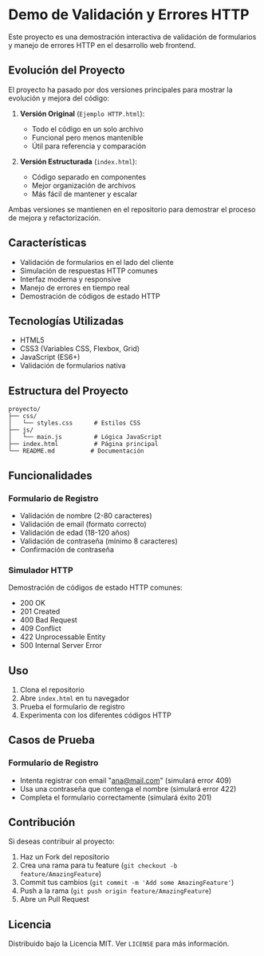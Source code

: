 # Demo de Validación y Errores HTTP

Este proyecto es una demostración interactiva de validación de formularios y manejo de errores HTTP en el desarrollo web frontend.

## Evolución del Proyecto

El proyecto ha pasado por dos versiones principales para mostrar la evolución y mejora del código:

1. **Versión Original** (`Ejemplo HTTP.html`):
   - Todo el código en un solo archivo
   - Funcional pero menos mantenible
   - Útil para referencia y comparación

2. **Versión Estructurada** (`index.html`):
   - Código separado en componentes
   - Mejor organización de archivos
   - Más fácil de mantener y escalar

Ambas versiones se mantienen en el repositorio para demostrar el proceso de mejora y refactorización.

## Características

- Validación de formularios en el lado del cliente
- Simulación de respuestas HTTP comunes
- Interfaz moderna y responsive
- Manejo de errores en tiempo real
- Demostración de códigos de estado HTTP

## Tecnologías Utilizadas

- HTML5
- CSS3 (Variables CSS, Flexbox, Grid)
- JavaScript (ES6+)
- Validación de formularios nativa

## Estructura del Proyecto

```
proyecto/
├── css/
│   └── styles.css      # Estilos CSS
├── js/
│   └── main.js         # Lógica JavaScript
├── index.html          # Página principal
└── README.md          # Documentación
```

## Funcionalidades

### Formulario de Registro
- Validación de nombre (2-80 caracteres)
- Validación de email (formato correcto)
- Validación de edad (18-120 años)
- Validación de contraseña (mínimo 8 caracteres)
- Confirmación de contraseña

### Simulador HTTP
Demostración de códigos de estado HTTP comunes:
- 200 OK
- 201 Created
- 400 Bad Request
- 409 Conflict
- 422 Unprocessable Entity
- 500 Internal Server Error

## Uso

1. Clona el repositorio
2. Abre `index.html` en tu navegador
3. Prueba el formulario de registro
4. Experimenta con los diferentes códigos HTTP

## Casos de Prueba

### Formulario de Registro
- Intenta registrar con email "ana@mail.com" (simulará error 409)
- Usa una contraseña que contenga el nombre (simulará error 422)
- Completa el formulario correctamente (simulará éxito 201)

## Contribución

Si deseas contribuir al proyecto:
1. Haz un Fork del repositorio
2. Crea una rama para tu feature (`git checkout -b feature/AmazingFeature`)
3. Commit tus cambios (`git commit -m 'Add some AmazingFeature'`)
4. Push a la rama (`git push origin feature/AmazingFeature`)
5. Abre un Pull Request

## Licencia

Distribuido bajo la Licencia MIT. Ver `LICENSE` para más información.